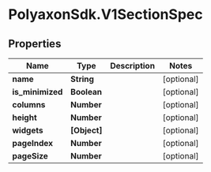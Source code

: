 # PolyaxonSdk.V1SectionSpec

## Properties

Name | Type | Description | Notes
------------ | ------------- | ------------- | -------------
**name** | **String** |  | [optional] 
**is_minimized** | **Boolean** |  | [optional] 
**columns** | **Number** |  | [optional] 
**height** | **Number** |  | [optional] 
**widgets** | **[Object]** |  | [optional] 
**pageIndex** | **Number** |  | [optional] 
**pageSize** | **Number** |  | [optional] 


